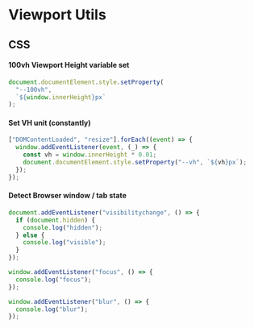 # Viewport Utils

## CSS

#### 100vh Viewport Height variable set

```js
document.documentElement.style.setProperty(
  "--100vh",
  `${window.innerHeight}px`
);
```

#### Set VH unit (constantly)

```js
["DOMContentLoaded", "resize"].forEach((event) => {
  window.addEventListener(event, (_) => {
    const vh = window.innerHeight * 0.01;
    document.documentElement.style.setProperty("--vh", `${vh}px`);
  });
});
```

#### Detect Browser window / tab state

```js
document.addEventListener("visibilitychange", () => {
  if (document.hidden) {
    console.log("hidden");
  } else {
    console.log("visible");
  }
});

window.addEventListener("focus", () => {
  console.log("focus");
});

window.addEventListener("blur", () => {
  console.log("blur");
});
```
